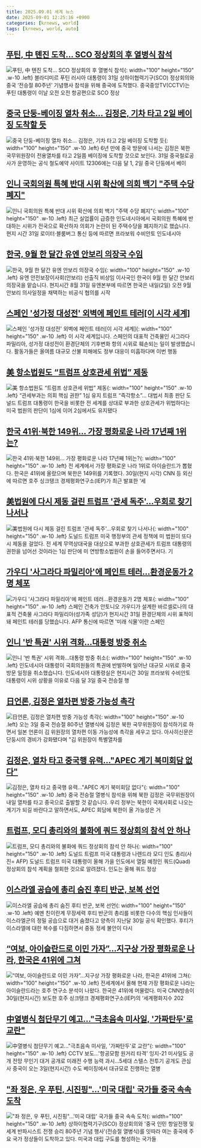 ```yaml
---
title: 2025.09.01 세계 뉴스
date: 2025-09-01 12:25:16 +0900
categories: [krnews, world]
tags: [krnews, world, auto]
---
```

## [푸틴, 中 톈진 도착… SCO 정상회의 후 열병식 참석](https://n.news.naver.com/mnews/article/366/0001104216)

![푸틴, 中 톈진 도착… SCO 정상회의 후 열병식 참석](https://mimgnews.pstatic.net/image/origin/366/2025/08/31/1104216.jpg?type=nf220_150){: width="100" height="150" .w-10 .left}
블라디미르 푸틴 러시아 대통령이 31일 상하이협력기구(SCO) 정상회의와 중국 ‘전승절 80주년’ 기념행사 참석을 위해 중국에 도착했다. 중국중앙TV(CCTV)는 푸틴 대통령이 이날 오전 오전 항공편으로 SCO 정상

## [중국 단둥-베이징 열차 취소… 김정은, 기차 타고 2일 베이징 도착할 듯](https://n.news.naver.com/mnews/article/469/0000884499)

![중국 단둥-베이징 열차 취소… 김정은, 기차 타고 2일 베이징 도착할 듯](https://mimgnews.pstatic.net/image/origin/469/2025/08/31/884499.jpg?type=nf220_150){: width="100" height="150" .w-10 .left}
6년 만에 중국 방문에 나서는 김정은 북한 국무위원장이 전용열차를 타고 2일쯤 베이징에 도착할 것으로 보인다. 31일 중국철로공사가 운영하는 공식 철도예약 사이트 12306에는 다음 달 1, 2일 중국 단둥에서 베이

## [인니 국회의원 특혜 반대 시위 확산에 의회 백기 "주택 수당 폐지"](https://n.news.naver.com/mnews/article/052/0002240403)

![인니 국회의원 특혜 반대 시위 확산에 의회 백기 "주택 수당 폐지"](https://mimgnews.pstatic.net/image/origin/052/2025/08/31/2240403.jpg?type=nf220_150){: width="100" height="150" .w-10 .left}
최근 실업률이 급증한 인도네시아에서 국회의원 특혜에 반대하는 시위가 전국으로 확산하자 의회가 논란이 된 주택수당을 폐지하기로 했습니다. 현지 시간 31일 로이터·블룸버그 통신 등에 따르면 프라보워 수비안토 인도네시아

## [한국, 9월 한 달간 유엔 안보리 의장국 수임](https://n.news.naver.com/mnews/article/057/0001905395)

![한국, 9월 한 달간 유엔 안보리 의장국 수임](https://mimgnews.pstatic.net/image/origin/057/2025/09/01/1905395.jpg?type=nf220_150){: width="100" height="150" .w-10 .left}
유엔 안전보장이사회(안보리) 선출직 비상임 이사국인 한국이 9월 한 달간 안보리 의장국을 맡습니다. 현지시간 8월 31일 유엔본부에 따르면 한국은 내일(2일) 오전 9월 안보리 의사일정을 채택하는 비공식 협의를 시작

## [스페인 '성가정 대성전' 외벽에 페인트 테러[이 시각 세계]](https://n.news.naver.com/mnews/article/214/0001446226)

![스페인 '성가정 대성전' 외벽에 페인트 테러[이 시각 세계]](https://mimgnews.pstatic.net/image/origin/214/2025/09/01/1446226.jpg?type=nf220_150){: width="100" height="150" .w-10 .left}
이 시각 세계입니다. 스페인의 대표적 건축물인 사그라다 파밀리아, 성가정 대성전이 환경단체의 기후변화 항의 시위로 훼손되는 일이 발생했습니다. 활동가들은 올여름 대규모 산불 피해에도 정부 대응이 미흡하다며 이번 행동

## [美 항소법원도 “트럼프 상호관세 위법” 제동](https://n.news.naver.com/mnews/article/022/0004064375)

![美 항소법원도 “트럼프 상호관세 위법” 제동](https://mimgnews.pstatic.net/image/origin/022/2025/08/31/4064375.jpg?type=nf220_150){: width="100" height="150" .w-10 .left}
“관세부과는 의회 핵심 권한” 1심 유지 트럼프 “즉각항소”… 대법서 최종 판단 도널드 트럼프 대통령이 한국을 비롯한 전 세계를 상대로 부과한 상호관세가 위법하다는 미국 법원의 판단이 1심에 이어 2심에서도 유지됐다

## [한국 41위·북한 149위… 가장 평화로운 나라 17년째 1위는?](https://n.news.naver.com/mnews/article/023/0003926320)

![한국 41위·북한 149위… 가장 평화로운 나라 17년째 1위는?](https://mimgnews.pstatic.net/image/origin/023/2025/08/31/3926320.jpg?type=nf220_150){: width="100" height="150" .w-10 .left}
전 세계에서 가장 평화로운 나라 1위로 아이슬란드가 뽑혔다. 한국은 41위에 올랐으며 북한은 149위를 기록했다. 30일(현지 시각) CNN 등 외신에 따르면 호주 싱크탱크 경제평화연구소(IEP)가 최근 발표한 ‘세

## [美법원에 다시 제동 걸린 트럼프 '관세 독주'…우회로 찾기 나서나](https://n.news.naver.com/mnews/article/469/0000884507)

![美법원에 다시 제동 걸린 트럼프 '관세 독주'…우회로 찾기 나서나](https://mimgnews.pstatic.net/image/origin/469/2025/08/31/884507.jpg?type=nf220_150){: width="100" height="150" .w-10 .left}
도널드 트럼프 미국 행정부의 관세 정책에 미 법원이 또다시 제동을 걸었다. 전 세계 무역상대국을 대상으로 부과한 상호관세가 트럼프 대통령의 권한을 넘어선 것이라는 1심 판단에 미 연방항소법원이 손을 들어주면서다. 기

## [가우디 '사그라다 파밀리아'에 페인트 테러…환경운동가 2명 체포](https://n.news.naver.com/mnews/article/422/0000776427)

![가우디 '사그라다 파밀리아'에 페인트 테러…환경운동가 2명 체포](https://mimgnews.pstatic.net/image/origin/422/2025/09/01/776427.jpg?type=nf220_150){: width="100" height="150" .w-10 .left}
스페인 건축가 안토니오 가우디가 설계한 바르셀로나의 대표적 건축물 사그라다 파밀리아(성가족 성당)가 현지시간 31일 환경단체의 시위 표적이 돼 페인트 테러를 당했습니다. AFP 통신에 따르면 '미래 식물'이란 스페인

## [인니 '반 특권' 시위 격화…대통령 방중 취소](https://n.news.naver.com/mnews/article/422/0000776161)

![인니 '반 특권' 시위 격화…대통령 방중 취소](https://mimgnews.pstatic.net/image/origin/422/2025/08/31/776161.jpg?type=nf220_150){: width="100" height="150" .w-10 .left}
인도네시아 대통령이 국회의원들의 특권에 반발하며 일어난 대규모 시위로 중국 방문 일정을 취소했습니다. 인도네시아 대통령실은 현지시간 30일 프라보워 수비안토 대통령이 시위 상황을 이유로 다음 달 3일 중국 전승절 행

## [日언론, 김정은 열차편 방중 가능성 촉각](https://n.news.naver.com/mnews/article/448/0000553617)

![日언론, 김정은 열차편 방중 가능성 촉각](https://mimgnews.pstatic.net/image/origin/448/2025/09/01/553617.jpg?type=nf220_150){: width="100" height="150" .w-10 .left}
오는 3일 중국 전승절 80주년 열병식에 김정은 북한 국무위원장이 참석하기로 하면서 일본 언론이 김 위원장의 열차편 이동 가능성에 촉각을 세우고 있다. 아사히신문은 단둥시의 경비가 강화됐다며 "김 위원장이 특별열차를

## [김정은, 열차 타고 중국행 유력…"APEC 계기 북미회담 없다"](https://n.news.naver.com/mnews/article/057/0001905355)

![김정은, 열차 타고 중국행 유력…"APEC 계기 북미회담 없다"](https://mimgnews.pstatic.net/image/origin/057/2025/08/31/1905355.jpg?type=nf220_150){: width="100" height="150" .w-10 .left}
중국 전승절 열병식 참석을 위해 북한 김정은 국무위원장이 내일 열차를 타고 중국으로 출발할 것 같습니다. 우리 정부는 북한이 국제사회로 나오는 계기가 되길 바란다고 말하면서도, APEC 회담에 북한이 올 가능성은 거

## [트럼프, 모디 총리와의 불화에 쿼드 정상회의 참석 안 하나](https://n.news.naver.com/mnews/article/018/0006103193)

![트럼프, 모디 총리와의 불화에 쿼드 정상회의 참석 안 하나](https://mimgnews.pstatic.net/image/origin/018/2025/08/31/6103193.jpg?type=nf220_150){: width="100" height="150" .w-10 .left}
도널드 트럼프 미국 대통령과 나렌드라 모디 인도 총리(사진= AFP) 도널드 트럼프 미국 대통령이 올해 가을 인도에서 열릴 예정인 쿼드(Quad) 정상회의 참석 계획을 철회한 것으로 알려졌다. 인도는 올해 쿼드 정상

## [이스라엘 공습에 총리 숨진 후티 반군, 보복 선언](https://n.news.naver.com/mnews/article/020/0003657769)

![이스라엘 공습에 총리 숨진 후티 반군, 보복 선언](https://mimgnews.pstatic.net/image/origin/020/2025/09/01/3657769.jpg?type=nf220_150){: width="100" height="150" .w-10 .left}
예멘 친이란계 무장세력 후티 반군의 총리를 비롯한 다수의 핵심 인사들이 이스라엘군의 정밀 공습으로 대거 숨졌다고 양측이 지난달 30일 공식 확인했다. 후티가 이스라엘에 대한 복수를 다짐하면서 중동 정세 불안이 다시

## [“여보, 아이슬란드로 이민 가자”…지구상 가장 평화로운 나라, 한국은 41위에 그쳐](https://n.news.naver.com/mnews/article/016/0002521719)

![“여보, 아이슬란드로 이민 가자”…지구상 가장 평화로운 나라, 한국은 41위에 그쳐](https://mimgnews.pstatic.net/image/origin/016/2025/08/31/2521719.jpg?type=nf220_150){: width="100" height="150" .w-10 .left}
전세계에서 올해 현재 가장 평화로운 나라는 아이슬란드라는 호주 연구소 분석이 나왔다. 한국은 41위에 머물렀다. 미국 CNN방송이 30일(현지시간) 보도한 호주 싱크탱크 경제평화연구소(IEP)의 ‘세계평화지수 202

## [中열병식 첨단무기 예고…"극초음속 미사일, '가짜탄두'로 교란"](https://n.news.naver.com/mnews/article/001/0015597443)

![中열병식 첨단무기 예고…"극초음속 미사일, '가짜탄두'로 교란"](https://mimgnews.pstatic.net/image/origin/001/2025/09/01/15597443.jpg?type=nf220_150){: width="100" height="150" .w-10 .left}
CCTV 보도…'항공모함 원거리 타격' 잉지-21 미사일도 공개 전망 무인기 대거 공개로 미래전 수행 능력 과시…5세대 스텔스 전투기 공개도 관심사 중국이 오는 3일(현지시간) 수도 베이징에서 대규모로 진행하는 열병

## ["좌 정은, 우 푸틴, 시진핑"…'미국 대립' 국가들 중국 속속 도착](https://n.news.naver.com/mnews/article/008/0005243416)

!["좌 정은, 우 푸틴, 시진핑"…'미국 대립' 국가들 중국 속속 도착](https://mimgnews.pstatic.net/image/origin/008/2025/08/31/5243416.jpg?type=nf220_150){: width="100" height="150" .w-10 .left}
상하이협력기구(SCO) 정상회의와 '중국 인민 항일전쟁 및 세계 반파시스트 전쟁 승리 80주년 기념 행사'(전승절 열병식)를 잇따라 여는 중국에 주요 국가 정상들이 도착하고 있다. 미국과 대립 구도를 형성하는 국가들

